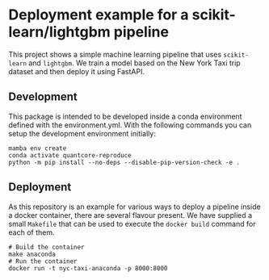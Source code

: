 Deployment example for a scikit-learn/lightgbm pipeline
=======================================================

This project shows a simple machine learning pipeline that uses `scikit-learn` and `lightgbm`.
We train a model based on the New York Taxi trip dataset and then deploy it using FastAPI.

Development
-----------

This package is intended to be developed inside a conda environment defined with the environment.yml. With the following commands you can setup the development environment initially:

```
mamba env create
conda activate quantcore-reproduce
python -m pip install --no-deps --disable-pip-version-check -e .
```

Deployment
----------

As this repository is an example for various ways to deploy a pipeline inside a docker container, there are several flavour present.
We have supplied a small `Makefile` that can be used to execute the `docker build` command for each of them.

```
# Build the container
make anaconda
# Run the container
docker run -t nyc-taxi-anaconda -p 8000:8000
```
